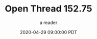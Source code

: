 ---
layout: podcast
title: "Open Thread 152.75"
author: a reader
description: https://slatestarcodex.com/2020/04/29/open-thread-152-75/
date: 2020-04-29 09:00:00 PDT
length: 60575
duration: 15
guid: open-thread-152-75
---